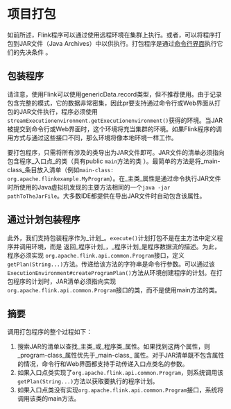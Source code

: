 # 项目打包

如前所述，Flink程序可以通过使用远程环境在集群上执行。或者，可以将程序打包到JAR文件（Java Archives）中以供执行。打包程序是通过[命令行界面](https://ci.apache.org/projects/flink/flink-docs-release-1.7/ops/cli.html)执行它们的先决条件 。

## 包装程序

请注意，使用Flink可以使用genericData.record类型，但不推荐使用。由于记录包含完整的模式，它的数据非常密集，因此pr要支持通过命令行或Web界面从打包的JAR文件执行，程序必须使用`streamExecutionenvironment.getExecutionenvironment()`获得的环境。当JAR被提交到命令行或Web界面时，这个环境将充当集群的环境。如果Flink程序的调用方式与通过这些接口不同，那么环境将像本地环境一样工作。

要打包程序，只需将所有涉及的类导出为JAR文件即可。JAR文件的清单必须指向包含程序_入口点_的类（具有public `main`方法的类 ）。最简单的方法是将_main-class_条目放入清单（例如`main-class: org.apache.flinkexample.MyProgram`）。在_主类_属性是通过命令执行JAR文件时所使用的Java虚拟机发现的主要方法相同的一个`java -jar pathToTheJarFile`。大多数IDE都提供在导出JAR文件时自动包含该属性。

## 通过计划包装程序

此外，我们支持包装程序作为_计划_。`execute()`计划打包不是在主方法中定义程序并调用环境，而是 返回_程序计划_，_程序计划_是程序数据流的描述。为此，程序必须实现 `org.apache.flink.api.common.Program`接口，定义`getPlan(String...)`方法。传递给该方法的字符串是命令行参数。可以通过该`ExecutionEnvironment#createProgramPlan()`方法从环境创建程序的计划。在打包程序的计划时，JAR清单必须指向实现 `org.apache.flink.api.common.Program`接口的类，而不是使用main方法的类。

## 摘要

调用打包程序的整个过程如下：

1. 搜索JAR的清单以查找_主类_或_程序类_属性。如果找到这两个属性，则_program-class_属性优先于_main-class_ 属性。对于JAR清单既不包含属性的情况，命令行和Web界面都支持手动传递入口点类名的参数。
2. 如果入口点类实现了`org.apache.flink.api.common.Program`，则系统调用该`getPlan(String...)`方法以获取要执行的程序计划。
3. 如果入口点类没有实现`org.apache.flink.api.common.Program`接口，系统将调用该类的main方法。

